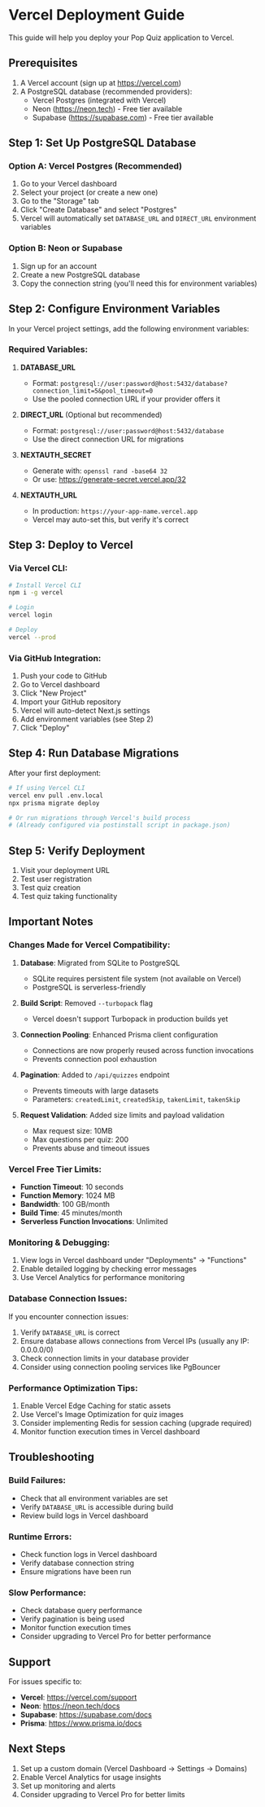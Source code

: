 # Vercel Deployment Guide

This guide will help you deploy your Pop Quiz application to Vercel.

## Prerequisites

1. A Vercel account (sign up at https://vercel.com)
2. A PostgreSQL database (recommended providers):
   - Vercel Postgres (integrated with Vercel)
   - Neon (https://neon.tech) - Free tier available
   - Supabase (https://supabase.com) - Free tier available

## Step 1: Set Up PostgreSQL Database

### Option A: Vercel Postgres (Recommended)

1. Go to your Vercel dashboard
2. Select your project (or create a new one)
3. Go to the "Storage" tab
4. Click "Create Database" and select "Postgres"
5. Vercel will automatically set `DATABASE_URL` and `DIRECT_URL` environment variables

### Option B: Neon or Supabase

1. Sign up for an account
2. Create a new PostgreSQL database
3. Copy the connection string (you'll need this for environment variables)

## Step 2: Configure Environment Variables

In your Vercel project settings, add the following environment variables:

### Required Variables:

1. **DATABASE_URL**
   - Format: `postgresql://user:password@host:5432/database?connection_limit=5&pool_timeout=0`
   - Use the pooled connection URL if your provider offers it

2. **DIRECT_URL** (Optional but recommended)
   - Format: `postgresql://user:password@host:5432/database`
   - Use the direct connection URL for migrations

3. **NEXTAUTH_SECRET**
   - Generate with: `openssl rand -base64 32`
   - Or use: https://generate-secret.vercel.app/32

4. **NEXTAUTH_URL**
   - In production: `https://your-app-name.vercel.app`
   - Vercel may auto-set this, but verify it's correct

## Step 3: Deploy to Vercel

### Via Vercel CLI:

```bash
# Install Vercel CLI
npm i -g vercel

# Login
vercel login

# Deploy
vercel --prod
```

### Via GitHub Integration:

1. Push your code to GitHub
2. Go to Vercel dashboard
3. Click "New Project"
4. Import your GitHub repository
5. Vercel will auto-detect Next.js settings
6. Add environment variables (see Step 2)
7. Click "Deploy"

## Step 4: Run Database Migrations

After your first deployment:

```bash
# If using Vercel CLI
vercel env pull .env.local
npx prisma migrate deploy

# Or run migrations through Vercel's build process
# (Already configured via postinstall script in package.json)
```

## Step 5: Verify Deployment

1. Visit your deployment URL
2. Test user registration
3. Test quiz creation
4. Test quiz taking functionality

## Important Notes

### Changes Made for Vercel Compatibility:

1. **Database**: Migrated from SQLite to PostgreSQL
   - SQLite requires persistent file system (not available on Vercel)
   - PostgreSQL is serverless-friendly

2. **Build Script**: Removed `--turbopack` flag
   - Vercel doesn't support Turbopack in production builds yet

3. **Connection Pooling**: Enhanced Prisma client configuration
   - Connections are now properly reused across function invocations
   - Prevents connection pool exhaustion

4. **Pagination**: Added to `/api/quizzes` endpoint
   - Prevents timeouts with large datasets
   - Parameters: `createdLimit`, `createdSkip`, `takenLimit`, `takenSkip`

5. **Request Validation**: Added size limits and payload validation
   - Max request size: 10MB
   - Max questions per quiz: 200
   - Prevents abuse and timeout issues

### Vercel Free Tier Limits:

- **Function Timeout**: 10 seconds
- **Function Memory**: 1024 MB
- **Bandwidth**: 100 GB/month
- **Build Time**: 45 minutes/month
- **Serverless Function Invocations**: Unlimited

### Monitoring & Debugging:

1. View logs in Vercel dashboard under "Deployments" → "Functions"
2. Enable detailed logging by checking error messages
3. Use Vercel Analytics for performance monitoring

### Database Connection Issues:

If you encounter connection issues:

1. Verify `DATABASE_URL` is correct
2. Ensure database allows connections from Vercel IPs (usually any IP: 0.0.0.0/0)
3. Check connection limits in your database provider
4. Consider using connection pooling services like PgBouncer

### Performance Optimization Tips:

1. Enable Vercel Edge Caching for static assets
2. Use Vercel's Image Optimization for quiz images
3. Consider implementing Redis for session caching (upgrade required)
4. Monitor function execution times in Vercel dashboard

## Troubleshooting

### Build Failures:

- Check that all environment variables are set
- Verify `DATABASE_URL` is accessible during build
- Review build logs in Vercel dashboard

### Runtime Errors:

- Check function logs in Vercel dashboard
- Verify database connection string
- Ensure migrations have been run

### Slow Performance:

- Check database query performance
- Verify pagination is being used
- Monitor function execution times
- Consider upgrading to Vercel Pro for better performance

## Support

For issues specific to:
- **Vercel**: https://vercel.com/support
- **Neon**: https://neon.tech/docs
- **Supabase**: https://supabase.com/docs
- **Prisma**: https://www.prisma.io/docs

## Next Steps

1. Set up a custom domain (Vercel Dashboard → Settings → Domains)
2. Enable Vercel Analytics for usage insights
3. Set up monitoring and alerts
4. Consider upgrading to Vercel Pro for better limits
